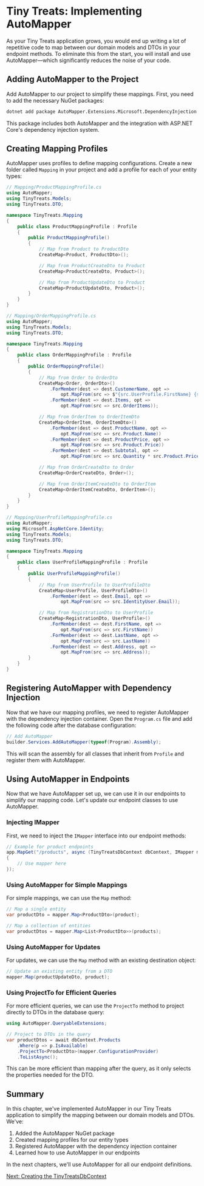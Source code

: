 # Tiny Treats: Implementing AutoMapper

As your Tiny Treats application grows, you would end up writing a lot of repetitive code to map between our domain models and DTOs in your endpoint methods. To eliminate this from the start, you will install and use AutoMapper—which significantly reduces the noise of your code.

## Adding AutoMapper to the Project

Add AutoMapper to our project to simplify these mappings. First, you need to add the necessary NuGet packages:

```bash
dotnet add package AutoMapper.Extensions.Microsoft.DependencyInjection
```

This package includes both AutoMapper and the integration with ASP.NET Core's dependency injection system.

## Creating Mapping Profiles

AutoMapper uses profiles to define mapping configurations. Create a new folder called `Mapping` in your project and add a profile for each of your entity types:

```csharp
// Mapping/ProductMappingProfile.cs
using AutoMapper;
using TinyTreats.Models;
using TinyTreats.DTO;

namespace TinyTreats.Mapping
{
    public class ProductMappingProfile : Profile
    {
        public ProductMappingProfile()
        {
            // Map from Product to ProductDto
            CreateMap<Product, ProductDto>();

            // Map from ProductCreateDto to Product
            CreateMap<ProductCreateDto, Product>();

            // Map from ProductUpdateDto to Product
            CreateMap<ProductUpdateDto, Product>();
        }
    }
}
```

```csharp
// Mapping/OrderMappingProfile.cs
using AutoMapper;
using TinyTreats.Models;
using TinyTreats.DTO;

namespace TinyTreats.Mapping
{
    public class OrderMappingProfile : Profile
    {
        public OrderMappingProfile()
        {
            // Map from Order to OrderDto
            CreateMap<Order, OrderDto>()
                .ForMember(dest => dest.CustomerName, opt =>
                    opt.MapFrom(src => $"{src.UserProfile.FirstName} {src.UserProfile.LastName}"))
                .ForMember(dest => dest.Items, opt =>
                    opt.MapFrom(src => src.OrderItems));

            // Map from OrderItem to OrderItemDto
            CreateMap<OrderItem, OrderItemDto>()
                .ForMember(dest => dest.ProductName, opt =>
                    opt.MapFrom(src => src.Product.Name))
                .ForMember(dest => dest.ProductPrice, opt =>
                    opt.MapFrom(src => src.Product.Price))
                .ForMember(dest => dest.Subtotal, opt =>
                    opt.MapFrom(src => src.Quantity * src.Product.Price));

            // Map from OrderCreateDto to Order
            CreateMap<OrderCreateDto, Order>();

            // Map from OrderItemCreateDto to OrderItem
            CreateMap<OrderItemCreateDto, OrderItem>();
        }
    }
}
```

```csharp
// Mapping/UserProfileMappingProfile.cs
using AutoMapper;
using Microsoft.AspNetCore.Identity;
using TinyTreats.Models;
using TinyTreats.DTO;

namespace TinyTreats.Mapping
{
    public class UserProfileMappingProfile : Profile
    {
        public UserProfileMappingProfile()
        {
            // Map from UserProfile to UserProfileDto
            CreateMap<UserProfile, UserProfileDto>()
                .ForMember(dest => dest.Email, opt =>
                    opt.MapFrom(src => src.IdentityUser.Email));

            // Map from RegistrationDto to UserProfile
            CreateMap<RegistrationDto, UserProfile>()
                .ForMember(dest => dest.FirstName, opt =>
                    opt.MapFrom(src => src.FirstName))
                .ForMember(dest => dest.LastName, opt =>
                    opt.MapFrom(src => src.LastName))
                .ForMember(dest => dest.Address, opt =>
                    opt.MapFrom(src => src.Address));
        }
    }
}
```

## Registering AutoMapper with Dependency Injection

Now that we have our mapping profiles, we need to register AutoMapper with the dependency injection container. Open the `Program.cs` file and add the following code after the database configuration:

```csharp
// Add AutoMapper
builder.Services.AddAutoMapper(typeof(Program).Assembly);
```

This will scan the assembly for all classes that inherit from `Profile` and register them with AutoMapper.

## Using AutoMapper in Endpoints

Now that we have AutoMapper set up, we can use it in our endpoints to simplify our mapping code. Let's update our endpoint classes to use AutoMapper.

### Injecting IMapper

First, we need to inject the `IMapper` interface into our endpoint methods:

```csharp
// Example for product endpoints
app.MapGet("/products", async (TinyTreatsDbContext dbContext, IMapper mapper) =>
{
    // Use mapper here
});
```

### Using AutoMapper for Simple Mappings

For simple mappings, we can use the `Map` method:

```csharp
// Map a single entity
var productDto = mapper.Map<ProductDto>(product);

// Map a collection of entities
var productDtos = mapper.Map<List<ProductDto>>(products);
```

### Using AutoMapper for Updates

For updates, we can use the `Map` method with an existing destination object:

```csharp
// Update an existing entity from a DTO
mapper.Map(productUpdateDto, product);
```

### Using ProjectTo for Efficient Queries

For more efficient queries, we can use the `ProjectTo` method to project directly to DTOs in the database query:

```csharp
using AutoMapper.QueryableExtensions;

// Project to DTOs in the query
var productDtos = await dbContext.Products
    .Where(p => p.IsAvailable)
    .ProjectTo<ProductDto>(mapper.ConfigurationProvider)
    .ToListAsync();
```

This can be more efficient than mapping after the query, as it only selects the properties needed for the DTO.

## Summary

In this chapter, we've implemented AutoMapper in our Tiny Treats application to simplify the mapping between our domain models and DTOs. We've:

1. Added the AutoMapper NuGet package
2. Created mapping profiles for our entity types
3. Registered AutoMapper with the dependency injection container
4. Learned how to use AutoMapper in our endpoints

In the next chapters, we'll use AutoMapper for all our endpoint definitions.


[Next: Creating the TinyTreatsDbContext](./tinytreats-dbcontext.md)